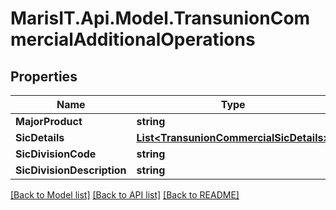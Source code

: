 
# MarisIT.Api.Model.TransunionCommercialAdditionalOperations

## Properties

Name | Type | Description | Notes
------------ | ------------- | ------------- | -------------
**MajorProduct** | **string** |  | [optional] 
**SicDetails** | [**List&lt;TransunionCommercialSicDetails&gt;**](TransunionCommercialSicDetails.md) |  | [optional] 
**SicDivisionCode** | **string** |  | [optional] 
**SicDivisionDescription** | **string** |  | [optional] 

[[Back to Model list]](../README.md#documentation-for-models)
[[Back to API list]](../README.md#documentation-for-api-endpoints)
[[Back to README]](../README.md)

